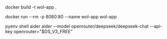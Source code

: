 docker build -t wol-app .

docker run --rm -p 8080:80 --name wol-app wol-app

pyenv shell aider
aider --model openrouter/deepseek/deepseek-chat --api-key openrouter="$DS_V3_FREE"
